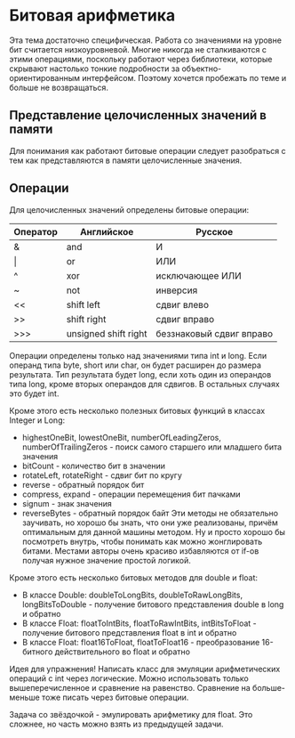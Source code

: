 # Битовая арифметика

Эта тема достаточно специфическая. Работа со значениями на уровне бит считается низкоуровневой. Многие никогда не сталкиваются с этими операциями, поскольку работают через библиотеки, которые скрывают настолько тонкие подробности за объектно-ориентированным интерфейсом. Поэтому хочется пробежать по теме и больше не возвращаться. 

## Представление целочисленных значений в памяти

Для понимания как работают битовые операции следует разобраться с тем как представляются в памяти целочисленные значения. 

## Операции 

Для целочисленных значений определены битовые операции:

| Оператор | Английское           | Русское                  |
| -------- | -------------------- | ------------------------ |
| &        | and                  | И                        |
| \|       | or                   | ИЛИ                      |
| ^        | xor                  | исключающее ИЛИ          |
| ~        | not                  | инверсия                 |
| <<       | shift left           | сдвиг влево              |
| >>       | shift right          | сдвиг вправо             |
| >>>      | unsigned shift right | беззнаковый сдвиг вправо |

Операции определены только над значениями типа int и long. Если операнд типа byte, short или char, он будет расширен до размера результата. Тип результата будет long, если хоть один из операндов типа long, кроме вторых операндов для сдвигов. В остальных случаях это будет int.

Кроме этого есть несколько полезных битовых функций в классах Integer и Long:
* highestOneBit, lowestOneBit, numberOfLeadingZeros, numberOfTrailingZeros - поиск самого старшего или младшего бита значения
* bitCount - количество бит в значении
* rotateLeft, rotateRight - сдвиг бит по кругу
* reverse - обратный порядок бит
* compress, expand - операции перемещения бит пачками
* signum - знак значения
* reverseBytes - обратный порядок байт
Эти методы не обязательно заучивать, но хорошо бы знать, что они уже реализованы, причём оптимальным для данной машины методом. Ну и просто хорошо бы посмотреть внутрь, чтобы понимать как можно жонглировать битами. Местами авторы очень красиво избавляются от if-ов получая нужное значение простой логикой.

Кроме этого есть несколько битовых методов для double и float: 
* В классе Double: doubleToLongBits, doubleToRawLongBits, longBitsToDouble - получение битового представления double в long и обратно
* В классе Float: floatToIntBits, floatToRawIntBits, intBitsToFloat - получение битового представления float в int и обратно
* В классе Float: float16ToFloat, floatToFloat16 - преобразование 16-битного действительного во float и обратно

Идея для упражнения! Написать класс для эмуляции арифметических операций с int через логические. Можно использовать только вышеперечисленное и сравнение на равенство. Сравнение на больше-меньше тоже писать через битовые операции. 

Задача со звёздочкой - эмулировать арифметику для float.  Это сложнее, но часть можно взять из предыдущей задачи.
